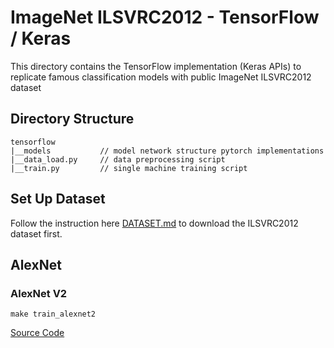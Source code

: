 # ImageNet ILSVRC2012 - TensorFlow / Keras 

This directory contains the TensorFlow implementation (Keras APIs) to replicate famous classification models with public ImageNet ILSVRC2012 dataset

## Directory Structure

```
tensorflow
|__models           // model network structure pytorch implementations
|__data_load.py     // data preprocessing script
|__train.py         // single machine training script
```

## Set Up Dataset

Follow the instruction here [DATASET.md](../../Datasets/ILSVRC2012/DATASET.md) to download the ILSVRC2012 dataset first.

## AlexNet
### AlexNet V2
```
make train_alexnet2
```
[Source Code](models/alexnet_v2.py)